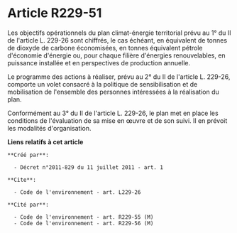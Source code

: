 # Article R229-51

Les objectifs opérationnels du plan climat-énergie territorial prévu au 1° du II de l'article L. 229-26 sont chiffrés, le cas
échéant, en équivalent de tonnes de dioxyde de carbone économisées, en tonnes équivalent pétrole d'économie d'énergie ou,
pour chaque filière d'énergies renouvelables, en puissance installée et en perspectives de production annuelle. 

Le programme des actions à réaliser, prévu au 2° du II de l'article L. 229-26, comporte un volet consacré à la politique de
sensibilisation et de mobilisation de l'ensemble des personnes intéressées à la réalisation du plan. 

Conformément au 3° du II de l'article L. 229-26, le plan met en place les conditions de l'évaluation de sa mise en œuvre et
de son suivi. Il en prévoit les modalités d'organisation.

**Liens relatifs à cet article**

	**Créé par**:

	  - Décret n°2011-829 du 11 juillet 2011 - art. 1

	**Cite**:

	  - Code de l'environnement - art. L229-26

	**Cité par**:

	  - Code de l'environnement - art. R229-55 (M)
	  - Code de l'environnement - art. R229-56 (M)
